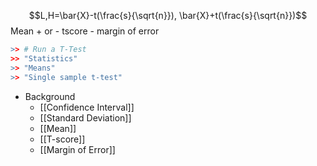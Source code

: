 $$L,H=\bar{X}-t(\frac{s}{\sqrt{n}}), \bar{X}+t(\frac{s}{\sqrt{n}})$$
Mean + or - tscore - margin of error

```R Commander
>> # Run a T-Test
>> "Statistics"
>> "Means"
>> "Single sample t-test"
```

* Background
	* [[Confidence Interval]]
	* [[Standard Deviation]]
	* [[Mean]]
	* [[T-score]]
	* [[Margin of Error]]